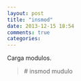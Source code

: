 ```yaml
---
layout: post
title: "insmod"
date: 2013-12-15 18:54
comments: true
categories: 
---
```

Carga modulos.

>\# insmod mudulo

